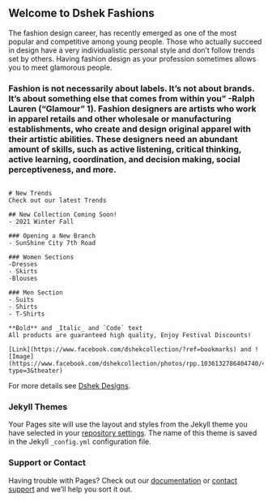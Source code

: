 ## Welcome to Dshek Fashions

The fashion design career, has recently emerged as one of the most popular and competitive among young people. 
Those who actually succeed in design have a very individualistic personal style and don’t follow trends set by others. 
Having fashion design as your profession sometimes allows you to meet glamorous people. 




### Fashion is not necessarily about labels. It’s not about brands. It’s about something else that comes from within you” -Ralph Lauren (“Glamour” 1). Fashion designers are artists who work in apparel retails and other wholesale or manufacturing establishments, who create and design original apparel with their artistic abilities. These designers need an abundant amount of skills, such as active listening, critical thinking, active learning, coordination, and decision making, social perceptiveness, and more.

```Be Inspired With Our Work

# New Trends 
Check out our latest Trends

## New Collection Coming Soon!
- 2021 Winter Fall

### Opening a New Branch
- SunShine City 7th Road

### Women Sections
-Dresses
- Skirts
-Blouses

### Men Section
- Suits
- Shirts
- T-Shirts

**Bold** and _Italic_ and `Code` text
All products are guaranteed high quality, Enjoy Festival Discounts!

[Link](https://www.facebook.com/dshekcollection/?ref=bookmarks) and ![Image](https://www.facebook.com/dshekcollection/photos/rpp.1036132786404740/4077625938922061/?type=3&theater)
```

For more details see [Dshek Designs](https://dshekinc.com/).

### Jekyll Themes

Your Pages site will use the layout and styles from the Jekyll theme you have selected in your [repository settings](https://github.com/Pamela-Bak/dshek.github.io/settings). The name of this theme is saved in the Jekyll `_config.yml` configuration file.

### Support or Contact

Having trouble with Pages? Check out our [documentation](https://help.github.com/categories/github-pages-basics/) or [contact support](https://github.com/contact) and we’ll help you sort it out.
